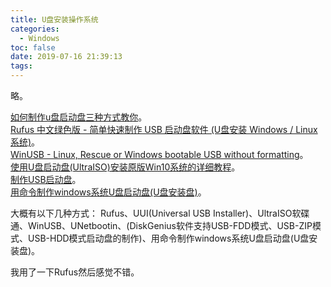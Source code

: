 ```yaml
---
title: U盘安装操作系统
categories:
  - Windows
toc: false
date: 2019-07-16 21:39:13
tags:
---
```

略。
<!-- more -->

[如何制作u盘启动盘三种方式教你](http://www.upantool.com/jiaocheng/boot/12045.html)。  
[Rufus 中文绿色版 - 简单快速制作 USB 启动盘软件 (U盘安装 Windows / Linux 系统)](https://www.iplaysoft.com/rufus.html)。  
[WinUSB - Linux, Rescue or Windows bootable USB without formatting](https://www.winusb.net/)。  
[使用U盘启动盘(UltraISO)安装原版Win10系统的详细教程](http://www.ityears.com/pc/201901/30537.html)。  
[制作USB启动盘](http://www.diskgenius.cn/help/usbboot.php)。  
[用命令制作windows系统U盘启动盘(U盘安装盘)](https://wenku.baidu.com/view/50377a084a7302768e9939c0.html)。  

大概有以下几种方式：
Rufus、UUI(Universal USB Installer)、UltraISO软碟通、WinUSB、UNetbootin、(DiskGenius软件支持USB-FDD模式、USB-ZIP模式、USB-HDD模式启动盘的制作)、用命令制作windows系统U盘启动盘(U盘安装盘)。  

我用了一下Rufus然后感觉不错。  
